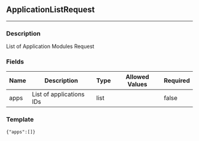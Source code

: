## ApplicationListRequest
---
### Description
List of Application Modules Request
### Fields
| Name | Description | Type | Allowed Values | Required |
| ---- | ----------- | ---- | -------------- | -------- |
| apps | List of applications IDs | list |  | false |
### Template
```
{"apps":[]}
```
